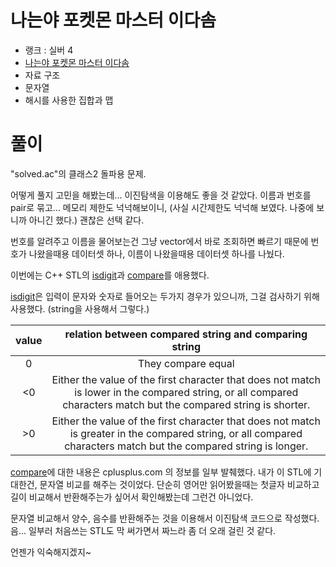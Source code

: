 # 나는야 포켓몬 마스터 이다솜

- 랭크 : 실버 4
- [나는야 포켓몬 마스터 이다솜](https://www.acmicpc.net/problem/1620)
- 자료 구조
- 문자열
- 해시를 사용한 집합과 맵

# 풀이

"solved.ac"의 클래스2 돌파용 문제.

어떻게 풀지 고민을 해봤는데... 이진탐색을 이용해도 좋을 것 같았다. 이름과 번호를 pair로 묶고... 메모리 제한도 넉넉해보이니, (사실 시간제한도 넉넉해 보였다. 나중에 보니까 아니긴 했다.) 괜찮은 선택 같다.

번호를 알려주고 이름을 물어보는건 그냥 vector에서 바로 조회하면 빠르기 때문에 번호가 나왔을때용 데이터셋 하나, 이름이 나왔을때용 데이터셋 하나를 나눴다.

이번에는 C++ STL의 [isdigit](https://www.cplusplus.com/reference/cctype/isdigit/?kw=isdigit)과 [compare](https://www.cplusplus.com/reference/string/string/compare/)를 애용했다.

[isdigit](https://www.cplusplus.com/reference/cctype/isdigit/?kw=isdigit)은 입력이 문자와 숫자로 들어오는 두가지 경우가 있으니까, 그걸 검사하기 위해 사용했다. (string을 사용해서 그렇다.)


|value|relation between compared string and comparing string|
|:---:|:---:|
|0|They compare equal|
|<0|Either the value of the first character that does not match is lower in the compared string, or all compared characters match but the compared string is shorter.|
|>0|Either the value of the first character that does not match is greater in the compared string, or all compared characters match but the compared string is longer.|

[compare](https://www.cplusplus.com/reference/string/string/compare/)에 대한 내용은 cplusplus.com 의 정보를 일부 발췌했다. 내가 이 STL에 기대한건, 문자열 비교를 해주는 것이었다. 단순히 영어만 읽어봤을때는 첫글자 비교하고 길이 비교해서 반환해주는가 싶어서 확인해봤는데 그런건 아니었다.

문자열 비교해서 양수, 음수를 반환해주는 것을 이용해서 이진탐색 코드으로 작성했다. 음... 일부러 처음쓰는 STL도 막 써가면서 짜느라 좀 더 오래 걸린 것 같다.

언젠가 익숙해지겠지~

